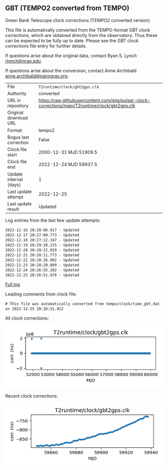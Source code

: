 
## GBT (TEMPO2 converted from TEMPO)

Green Bank Telescope clock corrections (TEMPO2 converted version)

This file is automativally converted from the TEMPO-format GBT
clock corrections, which are obtained directly from the observatory.
Thus these can be expected to be fully up to date. Please see the
GBT clock corrections file entry for further details.

If questions arise about the original data, contact Ryan S. Lynch
<rlynch@nrao.edu>.

If questions arise about the conversion, contact Anne Archibald
<anne.archibald@nanograv.org>.

|     |     |
|:--- |:--- |
| File | `T2runtime/clock/gbt2gps.clk` |
| Authority | converted |
| URL in repository | <https://raw.githubusercontent.com/ipta/pulsar-clock-corrections/main/T2runtime/clock/gbt2gps.clk> |
| Original download URL | <None> |
| Format | tempo2 |
| Bogus last correction | False |
| Clock file start | 2000-12-31 MJD 51909.5 |
| Clock file end | 2022-12-24 MJD 59937.5 |
| Update interval (days) | 1 |
| Last update attempt | 2022-12-25 |
| Last update result | Updated |

Log entries from the last few update attempts:
```
2022-12-16 20:28:06.917 - Updated
2022-12-17 20:27:00.773 - Updated
2022-12-18 20:27:12.347 - Updated
2022-12-19 20:29:20.215 - Updated
2022-12-20 20:28:22.919 - Updated
2022-12-21 20:28:11.773 - Updated
2022-12-22 20:28:26.992 - Updated
2022-12-23 20:28:20.899 - Updated
2022-12-24 20:26:55.282 - Updated
2022-12-25 20:26:51.978 - Updated
```
[Full log](https://raw.githubusercontent.com/ipta/pulsar-clock-corrections/main/log/T2runtime/clock/gbt2gps.clk.log)

Leading comments from clock file:

    # This file was automatically converted from tempo/clock/time_gbt.dat on 2022-12-25 20:26:51.912



All clock corrections:

![plot of all clock corrections](gbt2gps.clk.png "All corrections")

Recent clock corrections:

![plot of recent clock corrections](gbt2gps.clk.short.png "Recent corrections")


